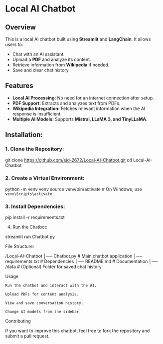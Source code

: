 # Local AI Chatbot

## Overview

This is a local AI chatbot built using **Streamlit** and **LangChain**. It allows users to:

- Chat with an AI assistant.
- Upload a **PDF** and analyze its content.
- Retrieve information from **Wikipedia** if needed.
- Save and clear chat history.

## Features

- **Local AI Processing:** No need for an internet connection after setup.
- **PDF Support:** Extracts and analyzes text from PDFs.
- **Wikipedia Integration:** Fetches relevant information when the AI response is insufficient.
- **Multiple AI Models:** Supports **Mistral, LLaMA 3, and TinyLLaMA**.

## Installation:

### 1. Clone the Repository:

  git clone https://github.com/sid-2672/Local-AI-Chatbot.git
  cd Local-AI-Chatbot

### 2. Create a Virtual Environment:

  python -m venv venv
  source venv/bin/activate   # On Windows, use `venv\Scripts\activate`
  
### 3. Install Dependencies:

  pip install -r requirements.txt

4. Run the Chatbot:

  streamlit run Chatbot.py

File Structure:

/Local-AI-Chatbot
│── Chatbot.py              # Main chatbot application
│── requirements.txt        # Dependencies
│── README.md               # Documentation
│── /data                   # (Optional) Folder for saved chat history

Usage

    Run the chatbot and interact with the AI.

    Upload PDFs for content analysis.

    View and save conversation history.

    Change AI models from the sidebar.

Contributing

If you want to improve this chatbot, feel free to fork the repository and submit a pull request.


